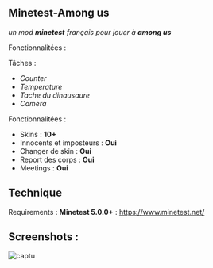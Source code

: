 ## **Minetest-Among us**

   *un mod **minetest** français pour jouer à* ***among us***

Fonctionnalitées :

Tâches :

 - *Counter*
 - *Temperature*
 - *Tache du dinausaure*
 - *Camera*

Fonctionnalitées :
 - Skins : **10+**
 - Innocents et imposteurs : **Oui**
 - Changer de skin : **Oui**
 - Report des corps : **Oui**
 - Meetings : **Oui**
## Technique
Requirements : **Minetest 5.0.0+** :  https://www.minetest.net/
## Screenshots :
![captu](https://cdn.discordapp.com/attachments/697436806358237186/822772738162556999/Capture_decran_de_2021-03-20_11-03-33.png)
